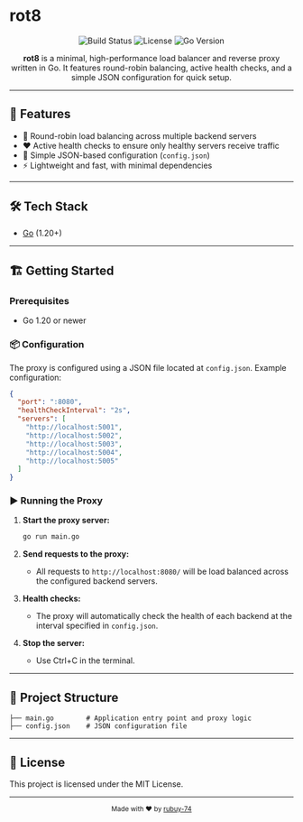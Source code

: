 # rot8

<p align="center">
  <img src="https://img.shields.io/badge/build-passing-brightgreen" alt="Build Status" />
  <img src="https://img.shields.io/badge/license-MIT-blue.svg" alt="License" />
  <img src="https://img.shields.io/badge/go-1.20%2B-blue" alt="Go Version" />
</p>

<p align="center">
  <b>rot8</b> is a minimal, high-performance load balancer and reverse proxy written in Go. It features round-robin balancing, active health checks, and a simple JSON configuration for quick setup.
</p>

---

## 🚀 Features

- 🔄 Round-robin load balancing across multiple backend servers
- ❤️ Active health checks to ensure only healthy servers receive traffic
- 📝 Simple JSON-based configuration (`config.json`)
- ⚡ Lightweight and fast, with minimal dependencies

---

## 🛠 Tech Stack

- [Go](https://golang.org/) (1.20+)

---

## 🏗️ Getting Started

### Prerequisites

- Go 1.20 or newer

### 📦 Configuration

The proxy is configured using a JSON file located at `config.json`. Example configuration:

```json
{
  "port": ":8080",
  "healthCheckInterval": "2s",
  "servers": [
    "http://localhost:5001",
    "http://localhost:5002",
    "http://localhost:5003",
    "http://localhost:5004",
    "http://localhost:5005"
  ]
}
```

### ▶️ Running the Proxy

1. **Start the proxy server:**
   ```bash
   go run main.go
   ```

2. **Send requests to the proxy:**
   - All requests to `http://localhost:8080/` will be load balanced across the configured backend servers.

3. **Health checks:**
   - The proxy will automatically check the health of each backend at the interval specified in `config.json`.

4. **Stop the server:**
   - Use Ctrl+C in the terminal.

---

## 📁 Project Structure

```text
├── main.go        # Application entry point and proxy logic
├── config.json    # JSON configuration file
```

---

## 📜 License

This project is licensed under the MIT License.

---

<p align="center">
  <sub>Made with ❤️ by <a href="https://github.com/rubuy-74">rubuy-74</a></sub>
</p>
